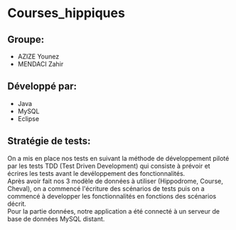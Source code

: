 # Courses_hippiques 

## Groupe:
  - AZIZE Younez
  - MENDACI Zahir

## Développé par:
  - Java
  - MySQL
  - Eclipse

## Stratégie de tests:
  On a mis en place nos tests en suivant la méthode de développement piloté par les tests TDD (Test Driven Development) qui consiste à prévoir et écrires les tests avant le devéloppement des fonctionnalités.  
  Après avoir fait nos 3 modèle de données à utiliser (Hippodrome, Course, Cheval), on a commencé l'écriture des scénarios de tests puis on a commencé à developper les fonctionnalités en fonctions des scénarios décrit.  
  Pour la partie données, notre application a été connecté à un serveur de base de données MySQL distant.

